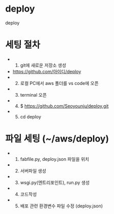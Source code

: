 # deploy
deploy

# 세팅 절차
- 1. git에 새로운 저장소 생성
-   https://github.com/아이디/deploy
- 2. 로컬 PC에서 aws 폴더를 vs code에 오픈
- 3. terminal 오픈
- 4. $ https://github.com/Seoyounju/deploy.git
- 5. cd deploy

# 파일 세팅 (~/aws/deploy)
- 1. fabfile.py, deploy.json 파일을 위치
- 2. 서버파일 생성
- 3. wsgi.py(엔트리포인트), run.py 생성 
- 4. 코드작성
- 5. 배포 관련 환경변수 파일 수정 (deploy.json)